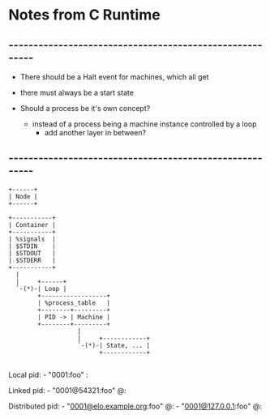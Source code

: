 # Notes from C Runtime
## --------------------------------------------------------


- There should be a Halt event for machines, which all get
- there must always be a start state


- Should a process be it's own concept?
    - instead of a process being a machine instance controlled by a loop
        - add another layer in between?



## --------------------------------------------------------

```
+------+
| Node |
+------+

+-----------+
| Container |
+-----------+
| %signals  |
| $STDIN    |
| $STDOUT   |
| $STDERR   |
+-----------+
  |
  |     +------+
  `-(*)-| Loop |
        +------------------+
        | %process_table   |
        +--------+---------+
        | PID -> | Machine |
        +--------+---------+
                   |
                   |     +------------+
                   `-(*)-| State, ... |
                         +------------+


```


Local pid:
    - "0001:foo" <PID-ID>:<name>

Linked pid:
    - "0001@54321:foo" <PID-ID>@<OS-PID>:<name>

Distributed pid:
    - "0001@elo.example.org:foo" <PID-ID>@<hostname>:<name>
    - "0001@127.0.0.1:foo"       <PID-ID>@<localhost>:<name>

